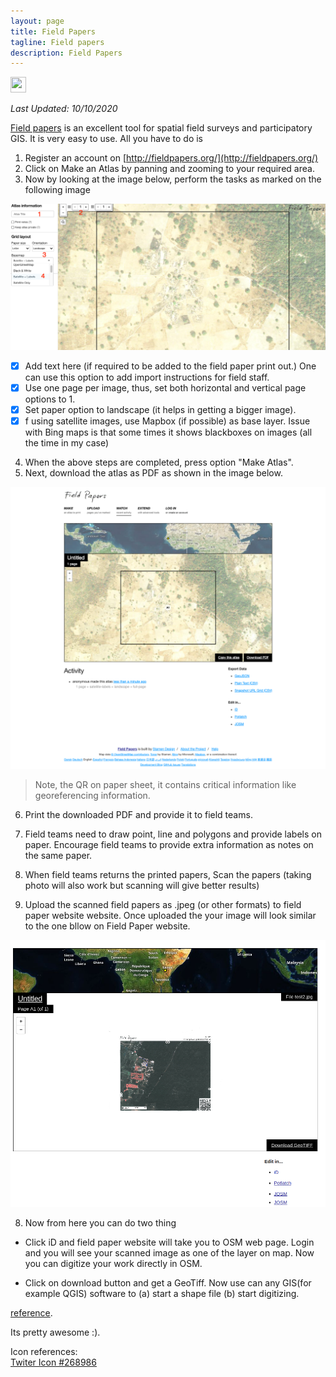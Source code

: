 ```yaml
---
layout: page
title: Field Papers
tagline: Field papers
description: Field Papers
---
```


<head>
<!-- Primary Meta Tags -->
<title>Field Papers</title>
<meta name="title" content="Field Papers" />
<meta name="description" content="Field papers is an excellent tool for spatial field surveys and participatory GIS." />

<!-- Open Graph / Facebook -->
<meta property="og:type" content="website" />
<meta property="og:url" content="https://mnahmad.github.io/" />
<meta property="og:title" content="Field Papers" />
<meta property="og:description" content="Field papers is an excellent tool for spatial field surveys and participatory GIS." />
<meta property="og:image" content="https://mnahmad.github.io/scriptndebug/pages/fieldpapers/fp.png?raw=true" />

<!-- Twitter -->
<meta property="twitter:card" content="summary_large_image" />
<meta property="twitter:url" content="https://mnahmad.github.io/" />
<meta property="twitter:title" content="Field Papers" />
<meta property="twitter:description" content="Field papers is an excellent tool for spatial field surveys and participatory GIS." />
<meta property="twitter:image" content="https://mnahmad.github.io/scriptndebug/pages/fieldpapers/fp.png?raw=true" />

<!-- Meta Tags Generated with https://metatags.io -->
</head>

<a href="https://twitter.com/intent/tweet?text=Field%20Papers%20https://mnahmad.github.io/scriptndebug/pages/fieldpapers/fieldpapers.md%20@mnabiahmad"><img src="https://mnahmad.github.io/scriptndebug/twiter-icon-15.jpg" height="25" width="25"></a>

*Last Updated: 10/10/2020*

[Field papers](http://fieldpapers.org/) is an excellent tool for spatial field surveys and participatory GIS. It is very easy to use. All you have to do is

1. Register an account on [http://fieldpapers.org/](http://fieldpapers.org/)
2. Click on Make an Atlas by panning and zooming to your required area.
3. Now by looking at the image below, perform the tasks as marked on the following image

![Field Papers ](field_papers_arlas.png)

- [x] Add text here (if required to be added to the field paper print out.) One can use this option to add import instructions for field staff.  
- [x] Use one page per image, thus, set both horizontal and vertical page options to 1.
- [x] Set paper option to landscape (it helps in getting a bigger image).
- [x] f using satellite images, use Mapbox (if possible) as base layer. Issue with Bing maps is that some times it shows blackboxes on images (all the time in my case)

4. When the above steps are completed, press option "Make Atlas".
5. Next, download the atlas as PDF as shown in the image below.

![Field Paper](field-papers-download.png)

> Note, the QR on paper sheet, it contains critical information like georeferencing information.

6. Print the downloaded PDF and provide it to field teams.

6. Field teams need to draw point, line and polygons and provide labels on paper. Encourage field teams to provide extra information as notes on the same paper.

6. When field teams returns the printed papers,  Scan the papers (taking photo will also work but scanning will give better results)
7. Upload the scanned field papers as .jpeg (or other formats) to field paper website website. Once uploaded the your image will look similar to the one bllow on Field Paper website.  

![Field Papers](download_options.png)

8. Now from here you can do two thing

+  Click iD and field paper website will take you to OSM web page. Login and you will see your scanned image as one of the layer on map. Now you can digitize your work directly in OSM.

+ Click on download button and get a GeoTiff. Now use can any GIS(for example QGIS) software to (a) start a shape file (b) start digitizing.

[reference](http://gis.stackexchange.com/questions/192798/how-to-use-data-from-field-papers-to-qgis).   


Its pretty awesome :).


Icon references:<br>
<a href="https://icon-library.net/icon/twiter-icon-15.html">Twiter Icon #268986</a>

